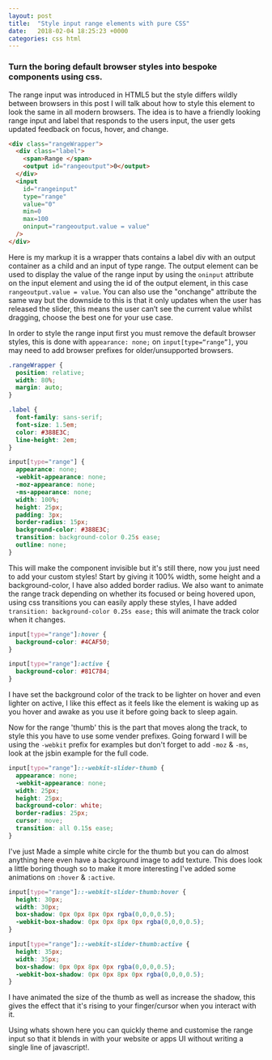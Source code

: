 ```yaml
---
layout: post
title:  "Style input range elements with pure CSS"
date:   2018-02-04 18:25:23 +0000
categories: css html
---
```


### Turn the boring default browser styles into bespoke components using css.

The range input was introduced in HTML5 but the style differs wildly between browsers in this post I will talk about how to style this element to look the same in all modern browsers.
The idea is to have a friendly looking range input and label that responds to the users input, the user gets updated feedback on focus, hover, and change.
```html
<div class="rangeWrapper">
  <div class="label">
    <span>Range </span>
    <output id="rangeoutput">0</output>
  </div>
  <input
    id="rangeinput"
    type="range"
    value="0"
    min=0
    max=100
    oninput="rangeoutput.value = value"
  />
</div>
```
Here is my markup it is a wrapper thats contains a label div with an output container as a child and an input of type range.
The output element can be used to display the value of the range input by using the `oninput` attribute on the input element and using the id of the output element, in this case `rangeoutput.value = value`.
You can also use the "onchange" attribute the same way but the downside to this is that it only updates when the user has released the slider, this means the user can’t see the current value whilst dragging, choose the best one for your use case.

In order to style the range input first you must remove the default browser styles, this is done with `appearance: none;` on `input[type=“range”]`, you may need to add browser prefixes for older/unsupported browsers.
```css
.rangeWrapper {
  position: relative;
  width: 80%;
  margin: auto;
}

.label {
  font-family: sans-serif;
  font-size: 1.5em;
  color: #388E3C;
  line-height: 2em;
}

input[type="range"] {
  appearance: none;
  -webkit-appearance: none;
  -moz-appearance: none;
  -ms-appearance: none;
  width: 100%;
  height: 25px;
  padding: 3px;
  border-radius: 15px;
  background-color: #388E3C;
  transition: background-color 0.25s ease;
  outline: none;
}
```
This will make the component invisible but it's still there, now you just need to add your custom styles!
Start by giving it 100% width, some height and a background-color, I have also added border radius.
We also want to animate the range track depending on whether its focused or being hovered upon, using css transitions you can easily apply these styles, I have added `transition: background-color 0.25s ease;` this will animate the track color when it changes.
```css
input[type="range"]:hover {
  background-color: #4CAF50;
}

input[type="range"]:active {
  background-color: #81C784;
}
```
I have set the background color of the track to be lighter on hover and even lighter on active, I like this effect as it feels like the element is waking up as you hover and awake as you use it before going back to sleep again.

Now for the range 'thumb' this is the part that moves along the track, to style this you have to use some vender prefixes.
Going forward I will be using the `-webkit` prefix for examples but don't forget to add `-moz` & `-ms`, look at the jsbin example for the full code.
```css
input[type="range"]::-webkit-slider-thumb {
  appearance: none;
  -webkit-appearance: none;
  width: 25px;
  height: 25px;
  background-color: white;
  border-radius: 25px;
  cursor: move;
  transition: all 0.15s ease;
}
```
I've just Made a simple white circle for the thumb but you can do almost anything here even have a background image to add texture.
This does look a little boring though so to make it more interesting I've added some animations on `:hover` & `:active`.
```css
input[type="range"]::-webkit-slider-thumb:hover {
  height: 30px;
  width: 30px;
  box-shadow: 0px 0px 8px 0px rgba(0,0,0,0.5);
  -webkit-box-shadow: 0px 0px 8px 0px rgba(0,0,0,0.5);
}

input[type="range"]::-webkit-slider-thumb:active {
  height: 35px;
  width: 35px;
  box-shadow: 0px 0px 8px 0px rgba(0,0,0,0.5);
  -webkit-box-shadow: 0px 0px 8px 0px rgba(0,0,0,0.5);
}
```
I have animated the size of the thumb as well as increase the shadow, this gives the effect that it's rising to your finger/cursor when you interact with it.

Using whats shown here you can quickly theme and customise the range input so that it blends in with your website or apps UI without writing a single line of javascript!.
